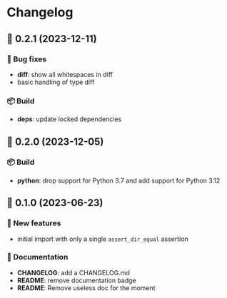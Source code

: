 # Changelog

## 🚀 0.2.1 (2023-12-11)

### 🐛 Bug fixes

- **diff**: show all whitespaces in diff
- basic handling of type diff

### 📦 Build

- **deps**: update locked dependencies

<!-- End of file -->

## 🚀 0.2.0 (2023-12-05)

### 📦 Build

- **python**: drop support for Python 3.7 and add support for Python 3.12


## 🚀 0.1.0 (2023-06-23)

### 💫 New features

- initial import with only a single `assert_dir_equal` assertion

### 📖 Documentation

- **CHANGELOG**: add a CHANGELOG.md
- **README**: remove documentation badge
- **README**: Remove useless doc for the moment
